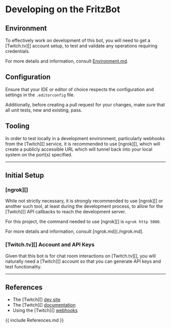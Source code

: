 # Developing on the FritzBot

## Environment

To effectively work on development of this bot, you will need to get a [Twitch.tv][] account setup, to test and validate any operations requiring credentials.

For more details and information, consult [Environment.md](./Environment.md).

## Configuration

Ensure that your IDE or editor of choice respects the configuration and settings in the `.editorconfig` file.

Additionally, before creating a pull request for your changes, make sure that all unit tests, new and existing, pass.

## Tooling

In order to test locally in a development environment, particularly webhooks from the [Twitch][] service, it is recommended to use [ngrok][], which will create a publicly accessible URL which will tunnel back into your local system on the port(s) specified.

-------

## Initial Setup

### [ngrok][]

While not strictly necessary, it is strongly recommended to use [ngrok][] or another such tool, at least during the development process, to allow for the [Twitch][] API callbacks to reach the development server.

For this project, the command needed to use [ngrok][] is `ngrok http 5000`.

For more details and information, consult [ngrok.md](./ngrok.md].

### [Twitch.tv][] Account and API Keys

Given that this bot is for chat room interactions on [Twitch.tv][], you will naturally need a [Twitch][] account so that you can generate API keys and test functionality.

-------

## References

* The [Twitch][] [dev site](https://dev.twitch.tv/)
* The [Twitch][] [documentation](https://dev.twitch.tv/docs/)
* Using the [Twitch][] [webhooks](https://dev.twitch.tv/docs/api/webhooks-reference)

<!-- Reference style link definitions below  -->

{{ include References.md }}
